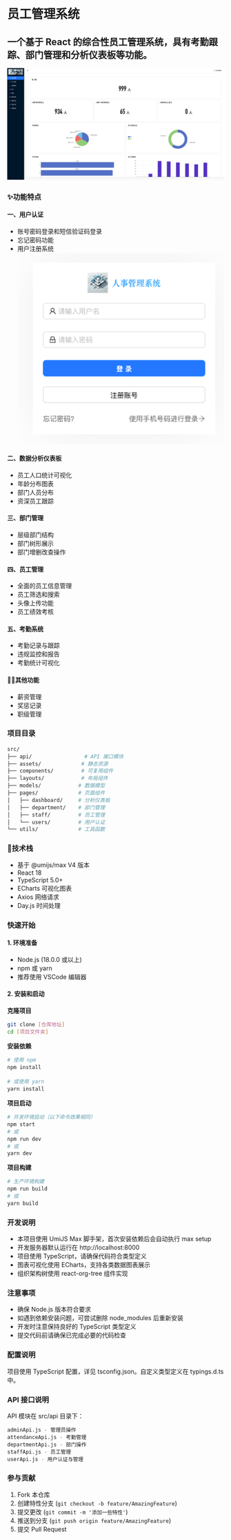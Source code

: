 # 员工管理系统

## 一个基于 React 的综合性员工管理系统，具有考勤跟踪、部门管理和分析仪表板等功能。

![主页面](src/assets/img/dashboard.jpg)

### ✨功能特点

#### 一、用户认证

- 账号密码登录和短信验证码登录
- 忘记密码功能
- 用户注册系统
  <img src="src/assets/img/login.jpg" width="500" alt="主页面">

#### 二、数据分析仪表板

- 员工人口统计可视化
- 年龄分布图表
- 部门人员分布
- 资深员工跟踪

#### 三、部门管理

- 层级部门结构
- 部门树形展示
- 部门增删改查操作

#### 四、员工管理

- 全面的员工信息管理
- 员工筛选和搜索
- 头像上传功能
- 员工绩效考核

#### 五、考勤系统

- 考勤记录与跟踪
- 违规监控和报告
- 考勤统计可视化

#### 👋🏻其他功能

- 薪资管理
- 奖惩记录
- 职级管理

### 项目目录

```bash
src/
├── api/                 # API 接口模块
├── assets/             # 静态资源
├── components/         # 可复用组件
├── layouts/            # 布局组件
├── models/            # 数据模型
├── pages/             # 页面组件
│   ├── dashboard/     # 分析仪表板
│   ├── department/    # 部门管理
│   ├── staff/         # 员工管理
│   └── users/         # 用户认证
└── utils/             # 工具函数
```

### 🤖技术栈

- 基于 @umijs/max V4 版本
- React 18
- TypeScript 5.0+
- ECharts 可视化图表
- Axios 网络请求
- Day.js 时间处理

### 快速开始

#### 1. 环境准备

- Node.js (18.0.0 或以上)
- npm 或 yarn
- 推荐使用 VSCode 编辑器

#### 2. 安装和启动

**克隆项目**

```bash
git clone [仓库地址]
cd [项目文件夹]
```

**安装依赖**

```bash
# 使用 npm
npm install

# 或使用 yarn
yarn install
```

**项目启动**

```bash
# 开发环境启动（以下命令效果相同）
npm start
# 或
npm run dev
# 或
yarn dev
```

**项目构建**

```bash
# 生产环境构建
npm run build
# 或
yarn build
```

### 开发说明

- 本项目使用 UmiJS Max 脚手架，首次安装依赖后会自动执行 max setup
- 开发服务器默认运行在 http://localhost:8000
- 项目使用 TypeScript，请确保代码符合类型定义
- 图表可视化使用 ECharts，支持各类数据图表展示
- 组织架构树使用 react-org-tree 组件实现

### 注意事项

- 确保 Node.js 版本符合要求
- 如遇到依赖安装问题，可尝试删除 node_modules 后重新安装
- 开发时注意保持良好的 TypeScript 类型定义
- 提交代码前请确保已完成必要的代码检查

### 配置说明

项目使用 TypeScript 配置，详见 tsconfig.json。自定义类型定义在 typings.d.ts 中。

### API 接口说明

API 模块在 src/api 目录下：

```bash
adminApi.js - 管理员操作
attendanceApi.js - 考勤管理
departmentApi.js - 部门操作
staffApi.js - 员工管理
userApi.js - 用户认证与管理
```

### 参与贡献

1. Fork 本仓库
2. 创建特性分支 (`git checkout -b feature/AmazingFeature`)
3. 提交更改 (`git commit -m '添加一些特性'`)
4. 推送到分支 (`git push origin feature/AmazingFeature`)
5. 提交 Pull Request

